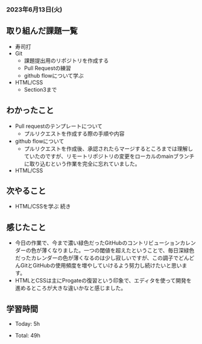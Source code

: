 ### 2023年6月13日(火)

## 取り組んだ課題一覧

- 寿司打
- Git
  - 課題提出用のリポジトリを作成する
  - Pull Requestの練習
  - github flowについて学ぶ
- HTML/CSS
  - Section3まで

## わかったこと

- Pull requestのテンプレートについて
  - プルリクエストを作成する際の手順や内容
- github flowについて
  - プルリクエストを作成後、承認されたらマージするところまでは理解していたのですが、リモートリポジトリの変更をローカルのmainブランチに取り込むという作業を完全に忘れていました。
- HTML/CSS

## 次やること

- HTML/CSSを学ぶ 続き

## 感じたこと

- 今日の作業で、今まで濃い緑色だったGitHubのコントリビューションカレンダーの色が薄くなりました。一つの閾値を超えたということで、毎日深緑色だったカレンダーの色が薄くなるのは少し寂しいですが、この調子でどんどんGitとGitHubの使用頻度を増やしていけるよう努力し続けたいと思います。
- HTMLとCSSは主にProgateの復習という印象で、エディタを使って開発を進めるところが大きな違いかなと感じました。

## 学習時間

- Today: 5h

- Total: 49h


